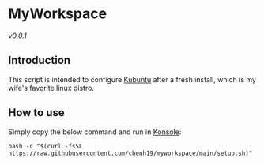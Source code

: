 # MyWorkspace
*v0.0.1*  

## Introduction
This script is intended to configure [Kubuntu](https://kubuntu.org/getkubuntu/) after a fresh install, which is my wife's favorite linux distro.

## How to use
Simply copy the below command and run in [Konsole](https://konsole.kde.org/): 
```
bash -c "$(curl -fsSL https://raw.githubusercontent.com/chenh19/myworkspace/main/setup.sh)" 
```
